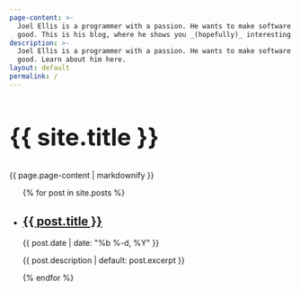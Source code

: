 ```yaml
---
page-content: >-
  Joel Ellis is a programmer with a passion. He wants to make software fast, for
  good. This is his blog, where he shows you _(hopefully)_ interesting things.
description: >-
  Joel Ellis is a programmer with a passion. He wants to make software fast, for
  good. Learn about him here.
layout: default
permalink: /
---
```

<article>
  <h1 style="font-size: 3em;">{{ site.title }}</h1>
  {{ page.page-content | markdownify }}
</article>
<ul class="post-list">
  {% for post in site.posts %}
  <li>
    <h2><a href="{{ post.url }}">{{ post.title }}</a></h2>
    <time>{{ post.date | date: "%b %-d, %Y" }}</time>
    <p>{{ post.description | default: post.excerpt }}</p>
  </li>
  {% endfor %}
</ul>
